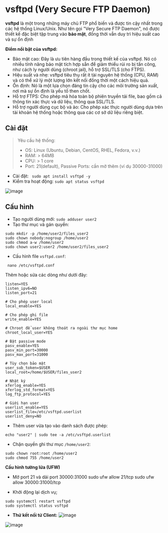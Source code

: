
# vsftpd (Very Secure FTP Daemon)
**vsftpd** là một trong những máy chủ FTP phổ biến và được tin cậy nhất trong các hệ thống Linux/Unix. Như tên gọi "Very Secure FTP Daemon", nó được thiết kế đặc biệt tập trung vào **bảo mật**, đồng thời vẫn duy trì hiệu suất cao và sự ổn định

**Điểm nổi bật của vsftpd:**
- Bảo mật cao: Đây là ưu tiên hàng đầu trong thiết kế của vsftpd. Nó có nhiều tính năng bảo mật tích hợp sẵn để giảm thiểu rủi ro bị tấn công, như cách ly người dùng (chroot jail), hỗ trợ SSL/TLS (cho FTPS).
- Hiệu suất và nhẹ: vsftpd tiêu thụ rất ít tài nguyên hệ thống (CPU, RAM) và có thể xử lý một lượng lớn kết nối đồng thời một cách hiệu quả.
- Ổn định: Nó là một lựa chọn đáng tin cậy cho các môi trường sản xuất, nơi mà sự ổn định là yếu tố then chốt.
- Hỗ trợ FTPS: Cho phép mã hóa toàn bộ phiên truyền tải file, bao gồm cả thông tin xác thực và dữ liệu, thông qua SSL/TLS.
- Hỗ trợ người dùng cục bộ và ảo: Cho phép xác thực người dùng dựa trên tài khoản hệ thống hoặc thông qua các cơ sở dữ liệu riêng biệt.

## Cài đặt 
> Yêu cầu hệ thống:
> - OS: Linux (Ubuntu, Debian, CentOS, RHEL, Fedora, v.v.)
> - RAM: > 64MB
> - CPU: > 1 core
> - Port: 21(default), Passive Ports: cần mở thêm (ví dụ 30000-31000)

- Cài đặt: ` sudo apt install vsftpd -y`
- Kiểm tra hoạt động: `sudo apt status vsftpd`

![image](https://github.com/user-attachments/assets/5ebd90ed-f661-4341-88b9-9064088c91ae)


## Cấu hình
- Tạo người dùng mới: `sudo adduser user2`
- Tạo thư mục và gán quyền:
```bash!
sudo mkdir -p /home/user2/files_user2
sudo chown nobody:nogroup /home/user2
sudo chmod a-w /home/user2
sudo chown user2:user2 /home/user2/files_user2
```

- Cấu hình file `vsftpd.conf`: 
```
 nano /etc/vsftpd.conf
 ```
Thêm hoặc sửa các dòng như dưới đây:
```bash!
listen=YES
listen_ipv6=NO
listen_port=21

# Cho phép user local
local_enable=YES

# Cho phép ghi file
write_enable=YES

# Chroot để user không thoát ra ngoài thư mục home
chroot_local_user=YES

# Bật passive mode
pasv_enable=YES
pasv_min_port=30000
pasv_max_port=31000

# Tùy chọn bảo mật
user_sub_token=$USER
local_root=/home/$USER/files_user2

# Nhật ký
xferlog_enable=YES
xferlog_std_format=YES
log_ftp_protocol=YES

# Giới hạn user
userlist_enable=YES
userlist_file=/etc/vsftpd.userlist
userlist_deny=NO

```

- Thêm user vừa tạo vào danh sách được phép:
```
echo "user2" | sudo tee -a /etc/vsftpd.userlist
```
- Chặn quyền ghi thư mục `/home/user2`:
```
sudo chown root:root /home/user2
sudo chmod 755 /home/user2
```

**Cấu hình tường lửa (UFW)**
- Mở port 21 và dải port 30000:31000
sudo ufw allow 21/tcp
sudo ufw allow 30000:31000/tcp

- Khởi động lại dịch vụ;
```
sudo systemctl restart vsftpd
sudo systemctl status vsftpd
```

- **Thử kết nối từ Client:**
![image](https://github.com/user-attachments/assets/68bd2182-d68a-4369-a694-417903c5f184)

![image](https://github.com/user-attachments/assets/7159f8f1-b0c9-4b87-a79d-0cfbdbbb24ca)

